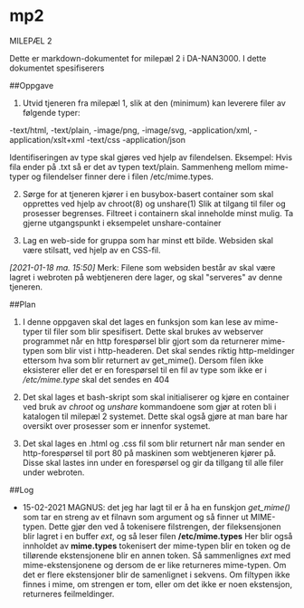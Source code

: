 # mp2

MILEPÆL 2

Dette er markdown-dokumentet for milepæl 2 i DA-NAN3000. I dette dokumentet spesifiserers 



##Oppgave
1. Utvid tjeneren fra milepæl 1, slik at den (minimum) kan leverere filer av følgende typer:

-text/html,
-text/plain,
-image/png,
-image/svg,
-application/xml,
-application/xslt+xml
-text/css
-application/json

Identifiseringen av type skal gjøres ved hjelp av filendelsen. Eksempel: Hvis fila ender på .txt så er det av typen text/plain. Sammenheng mellom mime-typer og filendelser finner dere i filen /etc/mime.types.

2. Sørge for at tjeneren kjører i en busybox-basert container som skal opprettes ved hjelp av chroot(8) og unshare(1) Slik at tilgang til filer og prosesser begrenses.
Filtreet i containern skal inneholde minst mulig. 
Ta gjerne utgangspunkt i eksempelet unshare-container

3. Lag en web-side for gruppa som har minst ett bilde. Websiden skal være stilsatt, ved hjelp av en CSS-fil.

*[2021-01-18 ma. 15:50]* Merk: Filene som websiden består av skal være lagret i webroten på webtjeneren dere lager, og skal "serveres" av denne tjeneren.


##Plan
1. I denne oppgaven skal det lages en funksjon som kan lese av mime-typer til filer som blir spesifisert. Dette skal brukes av webserver programmet når en http forespørsel blir gjort som da returnerer mime-typen som blir vist i http-headeren. Det skal sendes riktig http-meldinger ettersom hva som blir returnert av get_mime(). Dersom filen ikke eksisterer eller det er en forespørsel til en fil av type som ikke er i */etc/mime.type* skal det sendes en 404

2. Det skal lages et bash-skript som skal initialiserer og kjøre en container ved bruk av *chroot* og *unshare* kommandoene som gjør at roten bli i katalogen til milepæl 2 systemet. Dette skal også gjøre at man bare har oversikt over prosesser som er innenfor systemet.

3. Det skal lages en .html og .css fil som blir returnert når man sender en http-forespørsel til port 80 på maskinen som webtjeneren kjører på. Disse skal lastes inn under en forespørsel og gir da tillgang til alle filer under webroten.

##Log
* 15-02-2021
MAGNUS: det jeg har lagt til er å ha en funskjon *get_mime()* som tar en streng av et filnavn som argument og så finner ut MIME-typen.
Dette gjør den ved å tokenisere filstrengen, der fileksensjonen blir lagret i en buffer *ext*, og så leser filen **/etc/mime.types**
Her blir også innholdet av **mime.types** tokenisert der mime-typen blir en token og de tillørende ekstensjonene blir en annen token. Så sammenlignes *ext* med mime-ekstensjonene og dersom de er like returneres mime-typen. Om det er flere ekstensjoner blir de samenlignet i sekvens.
Om filtypen ikke finnes i mime, om strengen er tom, eller om det ikke er noen ekstensjon, returneres feilmeldinger.
